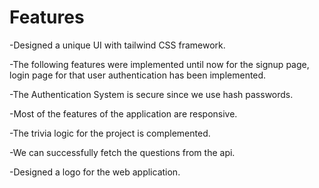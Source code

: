 # Features

-Designed a unique UI with tailwind CSS framework.

-The following features were implemented until now for the signup page, login page for that user authentication has been implemented.

-The Authentication System is secure since we use hash passwords.

-Most of the features of the application are responsive.

-The trivia logic for the project is complemented.

-We can successfully fetch the questions from the api. 

-Designed a logo for the web application.



